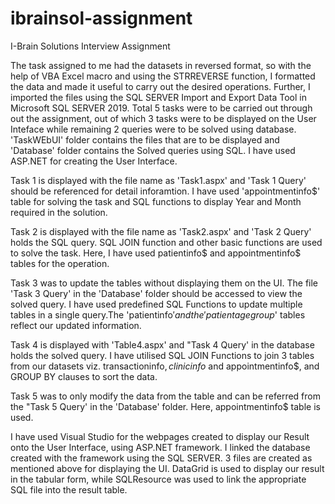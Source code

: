# ibrainsol-assignment
I-Brain Solutions Interview Assignment


The task assigned to me had the datasets in reversed format, so with the help of VBA Excel macro and using the STRREVERSE function, I formatted the data and made it useful to carry out the desired operations.
Further, I imported the files using the SQL SERVER Import and Export Data Tool in Microsoft SQL SERVER 2019.
Total 5 tasks were to be carried out through out the assignment, out of which 3 tasks were to be displayed on the User Inteface while remaining 2 queries were to be solved using database.
'TaskWEbUI' folder contains the files that are to be displayed and 'Database' folder contains the Solved queries using SQL.
I have used ASP.NET for creating the User Interface.

Task 1 is displayed with the file name as 'Task1.aspx' and 'Task 1 Query' should be referenced for detail inforamtion. I have used 'appointmentinfo$' table for solving the task and SQL functions to display Year and Month required in the solution.

Task 2 is displayed with the file name as 'Task2.aspx' and 'Task 2 Query' holds the SQL query. SQL JOIN function and other basic functions are used to solve the task. Here, I have used patientinfo$ and appointmentinfo$ tables for the operation.

Task 3 was to update the tables without displaying them on the UI. The file 'Task 3 Query' in the 'Database' folder should be accessed to view the solved query. I have used predefined SQL Functions to update multiple tables in a single query.The 'patientinfo$' and the 'patientagegroup$' tables reflect our updated information.

Task 4 is displayed with 'Table4.aspx' and "Task 4 Query' in the database holds the solved query. I have utilised SQL JOIN Functions to join 3 tables from our datasets viz. transactioninfo$, clinicinfo$ and appointmentinfo$, and GROUP BY clauses to sort the data.

Task 5 was to only modify the data from the table and can be referred from the "Task 5 Query' in the 'Database' folder. Here, appointmentinfo$ table is used.

I have used Visual Studio for the webpages created to display our Result onto the User Interface, using ASP.NET framework. I linked the database created with the framework using the SQL SERVER.
3 files are created as mentioned above for displaying the UI. 
DataGrid is used to display our result in the tabular form, while SQLResource was used to link the appropriate SQL file into the result table.

